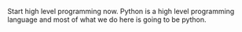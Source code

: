 Start high level programming now. Python is a high level programming language and most of what we do here is going to be python.
